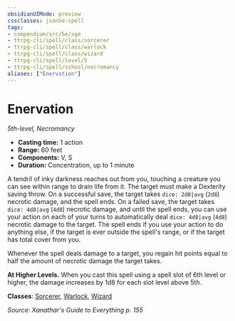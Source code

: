 ```yaml
---
obsidianUIMode: preview
cssclasses: json5e-spell
tags:
- compendium/src/5e/xge
- ttrpg-cli/spell/class/sorcerer
- ttrpg-cli/spell/class/warlock
- ttrpg-cli/spell/class/wizard
- ttrpg-cli/spell/level/5
- ttrpg-cli/spell/school/necromancy
aliases: ["Enervation"]
---
```

# Enervation
*5th-level, Necromancy*  

- **Casting time:** 1 action
- **Range:** 60 feet
- **Components:** V, S
- **Duration:** Concentration, up to 1 minute

A tendril of inky darkness reaches out from you, touching a creature you can see within range to drain life from it. The target must make a Dexterity saving throw. On a successful save, the target takes `dice: 2d8|avg` (`2d8`) necrotic damage, and the spell ends. On a failed save, the target takes `dice: 4d8|avg` (`4d8`) necrotic damage, and until the spell ends, you can use your action on each of your turns to automatically deal `dice: 4d8|avg` (`4d8`) necrotic damage to the target. The spell ends if you use your action to do anything else, if the target is ever outside the spell's range, or if the target has total cover from you.

Whenever the spell deals damage to a target, you regain hit points equal to half the amount of necrotic damage the target takes.

**At Higher Levels.** When you cast this spell using a spell slot of 6th level or higher, the damage increases by 1d8 for each slot level above 5th.

**Classes**: [Sorcerer](compendium/classes/sorcerer.md), [Warlock](compendium/classes/warlock.md), [Wizard](compendium/classes/wizard.md)

*Source: Xanathar's Guide to Everything p. 155*